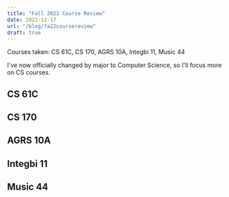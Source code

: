```yaml
---
title: "Fall 2022 Course Review"
date: 2022-12-17
url: "/blog/fa22coursereview"
draft: true
---
```


Courses taken: CS 61C, CS 170, AGRS 10A, Integbi 11, Music 44

I've now officially changed by major to Computer Science, so I'll focus more on CS courses.

## CS 61C

## CS 170

## AGRS 10A

## Integbi 11

## Music 44